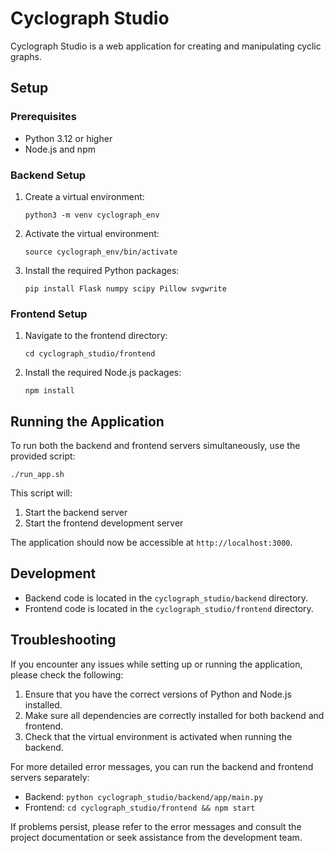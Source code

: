 # Cyclograph Studio

Cyclograph Studio is a web application for creating and manipulating cyclic graphs.

## Setup

### Prerequisites

- Python 3.12 or higher
- Node.js and npm

### Backend Setup

1. Create a virtual environment:
   ```
   python3 -m venv cyclograph_env
   ```

2. Activate the virtual environment:
   ```
   source cyclograph_env/bin/activate
   ```

3. Install the required Python packages:
   ```
   pip install Flask numpy scipy Pillow svgwrite
   ```

### Frontend Setup

1. Navigate to the frontend directory:
   ```
   cd cyclograph_studio/frontend
   ```

2. Install the required Node.js packages:
   ```
   npm install
   ```

## Running the Application

To run both the backend and frontend servers simultaneously, use the provided script:

```
./run_app.sh
```

This script will:
1. Start the backend server
2. Start the frontend development server

The application should now be accessible at `http://localhost:3000`.

## Development

- Backend code is located in the `cyclograph_studio/backend` directory.
- Frontend code is located in the `cyclograph_studio/frontend` directory.

## Troubleshooting

If you encounter any issues while setting up or running the application, please check the following:

1. Ensure that you have the correct versions of Python and Node.js installed.
2. Make sure all dependencies are correctly installed for both backend and frontend.
3. Check that the virtual environment is activated when running the backend.

For more detailed error messages, you can run the backend and frontend servers separately:

- Backend: `python cyclograph_studio/backend/app/main.py`
- Frontend: `cd cyclograph_studio/frontend && npm start`

If problems persist, please refer to the error messages and consult the project documentation or seek assistance from the development team.
